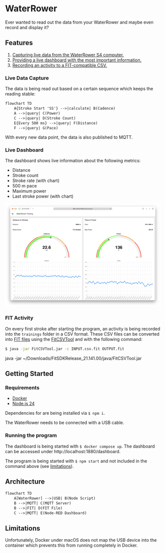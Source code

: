 # WaterRower

Ever wanted to read out the data from your WaterRower and maybe even record and display it?

## Features

1. [Capturing live data from the WaterRower S4 computer.](#live-data-capture)
2. [Providing a live dashboard with the most important information.](#live-dashboard)
3. [Recording an activity to a FIT-compatible CSV.](#fit-activity)

### Live Data Capture

The data is being read out based on a certain sequence which keeps the reading stable:

```mermaid
flowchart TD
    A{Stroke Start 'SS'} -->|calculate| B(Cadence)
    A -->|query| C(Power)
    C -->|query| D(Stroke Count)
    E{Every 500 ms} -->|query| F(Distance)
    F -->|query| G(Pace)
```

With every new data point, the data is also published to MQTT.

### Live Dashboard

The dashboard shows live information about the following metrics:

- Distance
- Stroke count
- Stroke rate (with chart)
- 500 m pace
- Maximum power
- Last stroke power (with chart)

![image](dashboard.png)

### FIT Activity

On every first stroke after starting the program, an activity is being recorded into the `trainings` folder in a CSV format. These CSV files can be converted into [FIT files](https://developer.garmin.com/fit/overview/) using the [FitCSVTool](https://developer.garmin.com/fit/fitcsvtool/) and with the following command:

```bash
$ java -jar FitCSVTool.jar -c INPUT.csv.fit OUTPUT.fit
```
java -jar ~/Downloads/FitSDKRelease_21.141.00/java/FitCSVTool.jar

## Getting Started

### Requirements

- [Docker](https://www.docker.com)
- [Node.js 24](https://nodejs.org/en)

Dependencies for are being installed via `$ npm i`.

The WaterRower needs to be connected with a USB cable.

### Running the program

The dashboard is being started with `$ docker compose up`. The dashboard can be accessed under http://localhost:1880/dashboard.

The program is being started with `$ npm start` and not included in the command above (see [limitations](#limitations)).

## Architecture

```mermaid
flowchart TD
    A[WaterRower] -->|USB| B(Node Script)
    B -->|MQTT| C(MQTT Server)
    B -->|FIT| D(FIT File)
    C -->|MQTT| E(Node-RED Dashboard)
```

## Limitations

Unfortunately, Docker under macOS does not map the USB device into the container which prevents this from running completely in Docker.
